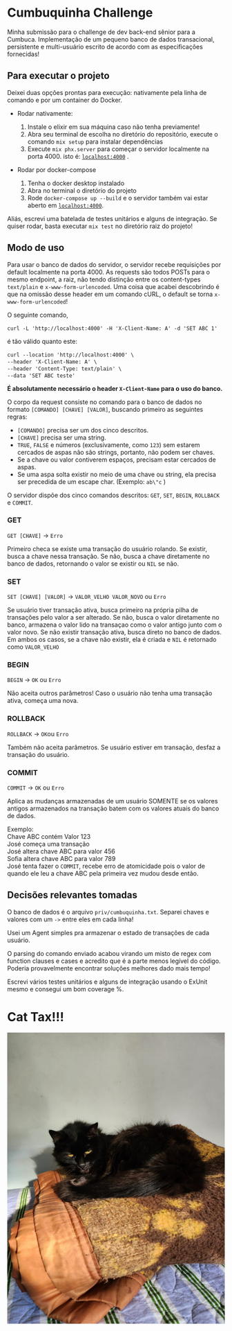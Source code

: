 # Cumbuquinha Challenge

Minha submissão para o challenge de dev back-end sênior para a Cumbuca.
Implementação de um pequeno banco de dados transacional, persistente e multi-usuário escrito de acordo com as especificações fornecidas!

## Para executar o projeto

Deixei duas opções prontas para execução: nativamente pela linha de comando e por um container do Docker.

  * Rodar nativamente:  
    1. Instale o elixir em sua máquina caso não tenha previamente!
    2.  Abra seu terminal de escolha no diretório do repositório, execute o comando `mix setup` para instalar dependências 
    3.  Execute `mix phx.server` para começar o servidor localmente na porta 4000. isto é:
    [`localhost:4000`](http://localhost:4000) .

  * Rodar por docker-compose
    1. Tenha o docker desktop instalado
    2. Abra no terminal o diretório do projeto
    3. Rode `docker-compose up --build` e o servidor também vai estar aberto em [`localhost:4000`](http://localhost:4000).
  

Aliás, escrevi uma batelada de testes unitários e alguns de integração.
Se quiser rodar, basta executar `mix test` no diretório raiz do projeto!

## Modo de uso

Para usar o banco de dados do servidor, o servidor recebe requisições por default localmente na porta 4000.
As requests são todos POSTs para o mesmo endpoint, a raiz, não tendo distinção entre os content-types `text/plain` e `x-www-form-urlencoded`.
Uma coisa que acabei descobrindo é que na omissão desse header em um comando cURL, o default se torna `x-www-form-urlencoded`!

O seguinte comando, 
```
curl -L 'http://localhost:4000' -H 'X-Client-Name: A' -d 'SET ABC 1' 
```
é tão válido quanto este:
```
curl --location 'http://localhost:4000' \
--header 'X-Client-Name: A' \
--header 'Content-Type: text/plain' \
--data 'SET ABC teste'
```

**É absolutamente necessário o header `X-Client-Name` para o uso do banco.**

O corpo da request consiste no comando para o banco de dados no formato
``[COMANDO] [CHAVE] [VALOR]``, buscando primeiro as seguintes regras: 
  - `[COMANDO]` precisa ser um dos cinco descritos.
  - `[CHAVE]` precisa ser uma string.
  - `TRUE`, `FALSE` e números (exclusivamente, como `123`) sem estarem cercados de aspas não são strings, portanto, não podem ser chaves.
  - Se a chave ou valor contiverem espaços, precisam estar cercados de aspas.
  - Se uma aspa solta existir no meio de uma chave ou string, ela precisa ser precedida de um escape char. (Exemplo: `ab\"c` )

O servidor dispõe dos cinco comandos descritos: `GET`, `SET`, `BEGIN`, `ROLLBACK` e `COMMIT`.

### GET
`GET [CHAVE]` -> `Erro`

Primeiro checa se existe uma transação do usuário rolando.
Se existir, busca a chave nessa transação. Se não, busca a chave diretamente no banco de dados, retornando o valor se existir ou `NIL` se não.

### SET
`SET [CHAVE] [VALOR]` -> `VALOR_VELHO VALOR_NOVO` ou `Erro`

Se usuário tiver transação ativa, busca primeiro na própria pilha de transações pelo valor a ser alterado. Se não, busca o valor diretamente no banco, armazena o valor lido na transaçao como o valor antigo junto com o valor novo.
Se não existir transação ativa, busca direto no banco de dados.
Em ambos os casos, se a chave não existir, ela é criada e `NIL` é retornado como `VALOR_VELHO`

### BEGIN
`BEGIN` -> `OK` ou `Erro`

Não aceita outros parâmetros!
Caso o usuário não tenha uma transação ativa, começa uma nova.

### ROLLBACK
`ROLLBACK` -> `OK`ou `Erro`

Também não aceita parâmetros.
Se usuário estiver em transação, desfaz a transação do usuário.

### COMMIT
`COMMIT` -> `OK` ou `Erro`

Aplica as mudanças armazenadas de um usuário SOMENTE se os valores antigos armazenados na transação batem com os valores atuais do banco de dados. 

Exemplo: \
Chave ABC contém Valor 123 \
José começa uma transação \
José altera chave ABC para valor 456 \
Sofia altera chave ABC para valor 789 \
José tenta fazer o `COMMIT`, recebe erro de atomicidade pois o valor de quando ele leu a chave ABC pela primeira vez mudou desde então.


## Decisões relevantes tomadas
O banco de dados é o arquivo `priv/cumbuquinha.txt`. Separei chaves e valores com um `->` entre eles em cada linha!

Usei um Agent simples pra armazenar o estado de transações de cada usuário.

O parsing do comando enviado acabou virando um misto de regex com function clauses e cases e acredito que é a parte menos legível do código. Poderia provavelmente encontrar soluções melhores dado mais tempo!

Escrevi vários testes unitários e alguns de integração usando o ExUnit mesmo e consegui um bom coverage %.

# Cat Tax!!!

![a coisa mais linda do mundo](cat_tax.jpeg)
